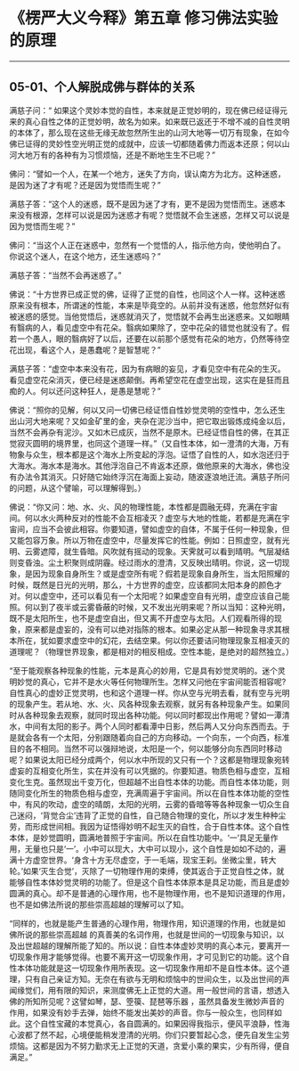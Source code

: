 # 《楞严大义今释》第五章 修习佛法实验的原理

------

## 05-01、个人解脱成佛与群体的关系

满慈子问：“ 如果这个灵妙本觉的自性，本来就是正觉妙明的，现在佛已经证得元来的真心自性之体的正觉妙明，故名为如来。如来既已返还于不增不减的自性灵明的本体了，那么现在这些无缘无故忽然所生出的山河大地等一切万有现象，在如今佛已证得的灵妙性空光明正觉的成就中，应该一切都随着佛力而返本还原；何以山河大地万有的各种有为习惯烦恼，还是不断地生生不已呢？”

佛问：“譬如一个人，在某一个地方，迷失了方向，误认南方为北方。这种迷惑，是因为迷了才有呢？还是因为觉悟而生呢？”

满慈子答：“这个人的迷惑，既不是因为迷了才有，更不是因为觉悟而生。迷惑本来没有根源，怎样可以说是因为迷惑才有呢？觉悟就不会生迷惑，怎样又可以说是因为觉悟而生呢？”

佛问：“当这个人正在迷惑中，忽然有一个觉悟的人，指示他方向，使他明白了。你说这个迷人，在这个地方，还生迷惑吗？”

满慈子答：“当然不会再迷惑了。”

佛说：“十方世界已成正觉的佛，证得了正觉的自性，也同这个人一样。这种迷惑原来没有根本，所谓迷的性能，本来是毕竟空的。从前并没有迷惑，他忽然好似有被迷惑的感觉。当他觉悟后，迷惑就消灭了，觉悟就不会再生出迷惑来。又如眼睛有翳病的人，看见虚空中有花朵。翳病如果除了，空中花朵的错觉也就没有了。假若一个愚人，眼的翳病好了以后，还要在以前那个感觉有花朵的地方，仍然等待空花出现，看这个人，是愚蠢呢？是智慧呢？”

满慈子答：“虚空中本来没有花，因为有病眼的妄见，才看见空中有花朵的生灭。看见虚空花朵消灭，便已经是迷惑颠倒。再希望空花在虚空出现，这实在是狂而且痴的人。何以还问这种狂人，是愚是慧呢？”

佛说：“照你的见解，何以又问一切佛已经证悟自性妙觉灵明的空性中，怎么还生出山河大地来呢？又如金矿里的金，夹杂在泥沙当中，把它取出锻炼成纯金以后，当然不会再杂有泥沙。又如木已成灰，当然不是原木。已经证悟自性的佛，在其正觉寂灭圆明的境界里，也同这个道理一样。”（又自性本体，如一澄清的大海，万有物象与众生，根本都是这个海水上所变起的浮泡。证悟了自性的人，如水泡还归于大海水。海水本是海水。其他浮泡自己不肯返本还原，做他原来的大海水，佛也没有办法令其消灭。只好随它始终浮沉在海面上妄动，随波逐浪地迁流。满慈子所问的问题，从这个譬喻，可以理解得到。）

佛说：“你又问：地、水、火、风的物理性能，本性都是圆融无碍，充满在宇宙间。何以水火两种反对的性能不会互相凌灭？虚空与大地的性能，若都是充满在宇宙间，应当不会彼此相容。你要知道，譬如虚空的自体，不属于任何一种现象，但又能包容万象。所以万物在虚空中，尽量发挥它的性能。例如：日照虚空，就有光明、云雾遮障，就生昏暗。风吹就有摇动的现象。天霁就可以看到晴明。气层凝结则变昏浊。尘土积聚则成阴霾。经过雨水的澄清，又反映出晴明。你说，这一切现象，是因为现象自身所生？或是虚空所有呢？假若是现象自身所生，当太阳照耀的时候，既然是日光的光明，那么，十方世界的虚空，应该都同太阳本身的颜色才对。何以虚空中，还可以看见有一个太阳呢？如果虚空自有光明，虚空应该自己能照。何以到了夜半或云雾昏蔽的时候，又不发出光明来呢？所以当知：这种光明，既不是太阳所生，也不是虚空自出，但又离不开虚空与太阳。人们观看所得的现象，原来都是虚妄的，没有可以绝对指陈的根本。如果必定从那一种现象寻求其根本所在，犹如要求虚空中的幻花，去结空果。何以你还要诘问物理现象互相凌灭的道理呢？（物理世界现象，都是相对的相反相成。空性本能，是绝对的超然独立。）

“至于能观察各种现象的性能，元本是真心的妙用，它是具有妙觉灵明的。迷个灵明妙觉的真心，它并不是水火等任何物理所生。怎样又问他在宇宙间能否相容呢?自性真心的虚妙正觉灵明，也和这个道理一样。你从空与光明去看，就有空与光明的现象产生。若从地、水、火、风各种现象去观察，就另有各种现象产生。如果同时从各种现象去观察，就同时现出各种功能。何以同时都现出作用呢？譬如一潭清水，中间有太阳的影子。两个人同时都看潭中日影，然后两人又分向东西而去。于是就会各有一个太阳，分别跟随着向自己的方向移动。一个向东，一个向西，标准目的各不相同。当然不可以强辩地说，太阳是一个，何以能够分向东西同时移动呢？如果说太阳已经分成两个，何以水中所现的又只有一个？这都是物理现象宛转虚妄的互相变化所生，实在并没有可以凭据的。你要知道。物质色相与虚空，互相变化生克。虽然现出千变万化，但超越不出自性本体的功能。而自性本体功能，则随同变化所生的物质色相与虚空，充满周遍于宇宙间。所以在自性本体功能的空性中，有风的吹动，虚空的晴朗，太阳的光明，云雾的昏暗等等各种现象一切众生自己迷闷，‘背觉合尘’违背了正觉的自性，自己随合物理的变化，所以才发生种种尘劳，而形成世间相。我因为证悟得妙明不起生灭的自性，合于自性本体。这个自性本体，是妙觉圆明，圆满地普照于宇宙间。所以在自性功能中。‘一’具足无量作用，无量也只是‘一’。小中可以现大，大中可以现小，这个自性是如如不动的，遍满十方虚空世界。‘身含十方无尽虚空，于一毛端，现宝王刹。坐微尘里，转大 轮。’如果‘灭生合觉’，灭除了一切物理作用的束缚，使其返合于正觉自性之体，就能够自性本体妙觉灵明的功能了。但是这个自性本体原本是具足功能，而且是虚妙圆满的真心。却不是普通的心理作用，也不是物理作用，也不是知识道理的作用，也不是如佛法所说的那些崇高超越的理解可以了知。

“同样的，也就是能产生普通的心理作用，物理作用，知识道理的作用，也就是如佛所说的那些崇高超越 的真善美的名词作用，也就是世间的一切现象与知识，以及出世超越的理解所能了知的。所以说：自性本体虚妙灵明的真心本元，要离开一切现象作用才能够觉得。也要不离开这一切现象作用，才可见到它的功能。这个自性本体功能就是这一切现象作用所表现。这一切现象作用却不是自性本体。这个道理，只有自己亲证方知。无奈在有欲与无明和烦恼中的世间众生，以及出世间的声闻缘觉们，用有限的知识，来测度佛无上正觉的大道。用一般世间的言语，想透入佛的所知所见呢？这譬如琴，瑟、箜篌、琵琶等乐器 ，虽然具备发生微妙声音的作用，如果没有妙手去弹，始终不能发出美妙的声音。你与一般众生，也同样如此。这个自性宝藏的本觉真心，各自圆满的。如果因得我指示，便风平浪静，性海心波都了然不起，心境便能稍发澄清的光明。你们只要暂起心念，便先自发生尘劳烦恼。这都是因为不努力勤求无上正觉的天道，贪爱小乘的果实，少有所得，便自满足。”

